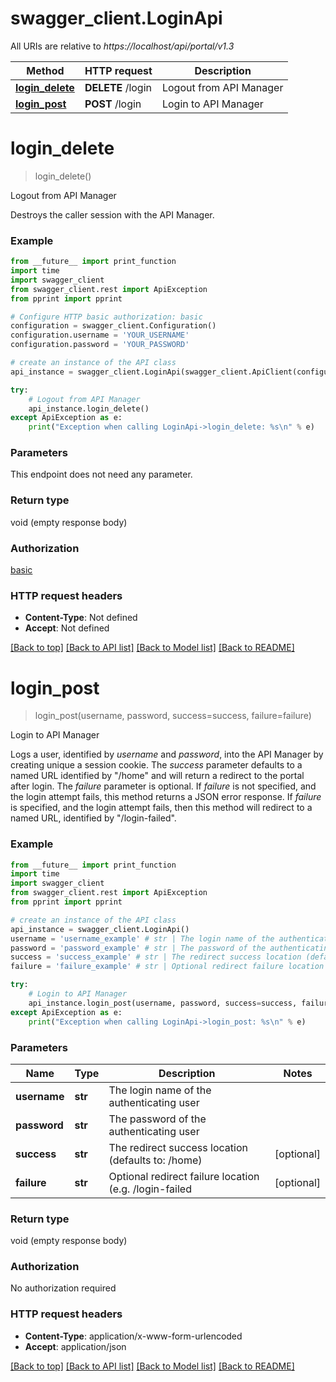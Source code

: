 # swagger_client.LoginApi

All URIs are relative to *https://localhost/api/portal/v1.3*

Method | HTTP request | Description
------------- | ------------- | -------------
[**login_delete**](LoginApi.md#login_delete) | **DELETE** /login | Logout from API Manager
[**login_post**](LoginApi.md#login_post) | **POST** /login | Login to API Manager


# **login_delete**
> login_delete()

Logout from API Manager

Destroys the caller session with the API Manager.

### Example
```python
from __future__ import print_function
import time
import swagger_client
from swagger_client.rest import ApiException
from pprint import pprint

# Configure HTTP basic authorization: basic
configuration = swagger_client.Configuration()
configuration.username = 'YOUR_USERNAME'
configuration.password = 'YOUR_PASSWORD'

# create an instance of the API class
api_instance = swagger_client.LoginApi(swagger_client.ApiClient(configuration))

try:
    # Logout from API Manager
    api_instance.login_delete()
except ApiException as e:
    print("Exception when calling LoginApi->login_delete: %s\n" % e)
```

### Parameters
This endpoint does not need any parameter.

### Return type

void (empty response body)

### Authorization

[basic](../README.md#basic)

### HTTP request headers

 - **Content-Type**: Not defined
 - **Accept**: Not defined

[[Back to top]](#) [[Back to API list]](../README.md#documentation-for-api-endpoints) [[Back to Model list]](../README.md#documentation-for-models) [[Back to README]](../README.md)

# **login_post**
> login_post(username, password, success=success, failure=failure)

Login to API Manager

Logs a user, identified by _username_ and _password_, into the API Manager by creating unique a session cookie.  The _success_ parameter defaults to a named URL identified by \"/home\" and will return a redirect to the portal after login.  The _failure_ parameter is optional.  If _failure_ is not specified, and the login attempt fails, this method returns a JSON error response.  If _failure_ is specified, and the login attempt fails, then this method will redirect to a named URL, identified by \"/login-failed\".

### Example
```python
from __future__ import print_function
import time
import swagger_client
from swagger_client.rest import ApiException
from pprint import pprint

# create an instance of the API class
api_instance = swagger_client.LoginApi()
username = 'username_example' # str | The login name of the authenticating user
password = 'password_example' # str | The password of the authenticating user
success = 'success_example' # str | The redirect success location (defaults to: /home) (optional)
failure = 'failure_example' # str | Optional redirect failure location (e.g. /login-failed (optional)

try:
    # Login to API Manager
    api_instance.login_post(username, password, success=success, failure=failure)
except ApiException as e:
    print("Exception when calling LoginApi->login_post: %s\n" % e)
```

### Parameters

Name | Type | Description  | Notes
------------- | ------------- | ------------- | -------------
 **username** | **str**| The login name of the authenticating user | 
 **password** | **str**| The password of the authenticating user | 
 **success** | **str**| The redirect success location (defaults to: /home) | [optional] 
 **failure** | **str**| Optional redirect failure location (e.g. /login-failed | [optional] 

### Return type

void (empty response body)

### Authorization

No authorization required

### HTTP request headers

 - **Content-Type**: application/x-www-form-urlencoded
 - **Accept**: application/json

[[Back to top]](#) [[Back to API list]](../README.md#documentation-for-api-endpoints) [[Back to Model list]](../README.md#documentation-for-models) [[Back to README]](../README.md)

